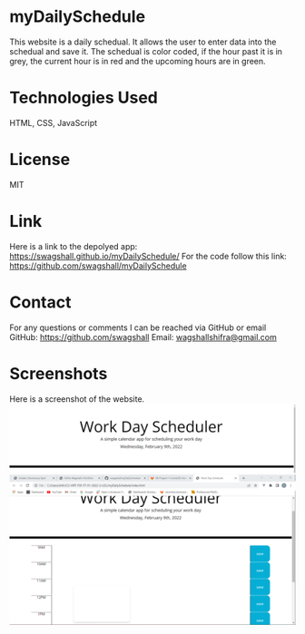# myDailySchedule
This website is a daily schedual. It allows the user to enter data into the schedual and save it. The schedual is color coded, if the hour past it is in grey, the current hour is in red and the upcoming hours are in green.

# Technologies Used
HTML, CSS, JavaScript

# License
MIT

# Link
 Here is a link to the depolyed app: https://swagshall.github.io/myDailySchedule/
 For the code follow this link: https://github.com/swagshall/myDailySchedule

 # Contact 
For any questions or comments I can be reached via GitHub or email
GitHub: https://github.com/swagshall
Email: wagshallshifra@gmail.com


# Screenshots

Here is a screenshot of the website. 
<img src="./assets/dayPlannerImg1.png" alt="screenshot 1">
<img src="./assets/dayPlannerImg2.png" alt="screenshot 2">

